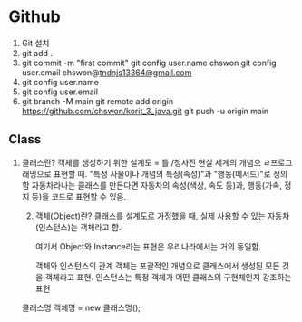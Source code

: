 # Github

1. Git 설치
2. git add . 
3. git  commit -m "first  commit"
   git config user.name chswon
   git config user.email chswon@tndnjs13364@gmail.com 
4. git config user.name 
5. git config user.email 
6. git branch -M main
   git remote add origin https://github.com/chswon/korit_3_java.git
   git push -u origin main


## Class
1. 클래스란?
   객체를 생성하기 위한 설계도 = 틀 /청사진
   현실 세계의 개념으 ㄹ프로그래밍으로 표현할 때.
   "특정 사물이나 개념의 특징(속성)"과 "행동(메서드)"로 정의함
   자동차라나는 클래스를 만든다면 자동차의 속성(색상, 속도 등)과,
   행동(가속, 정지 등)을 코드로 표현할 수 있음.

   2. 객체(Object)란?
      클래스를 설계도로 가정했을 때, 실제 사용할 수 있는 자동차(인스턴스)는 객체라고 함.

      여기서 Object와 Instance라는 표현은 우리나라에서는 거의 동일함.

      객체와 인스턴스의 관계
      객체는 포괄적인 개념으로 클래스에서 생성된 모든 것을 객체라고 표현.
      인스턴스는 특정 객체가 어떤 클래스의 구현체인지 강조하는 표현

   클래스명 객체명  = new 클래스명();